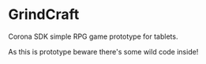 GrindCraft
==========

Corona SDK simple RPG game prototype for tablets.

As this is prototype beware there's some wild code inside!
